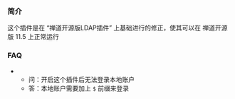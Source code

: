 
### 简介

这个插件是在 “禅道开源版LDAP插件” 上基础进行的修正，使其可以在 禅道开源版 11.5 上正常运行

### FAQ

- 
  - 问：开启这个插件后无法登录本地账户
  - 答：本地账户需要加上 `$` 前缀来登录

